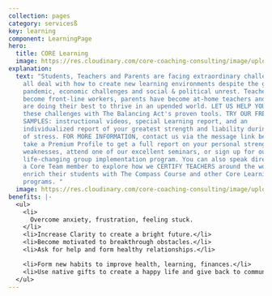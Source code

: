 ```yaml
---
collection: pages
category: servicesß
key: learning
component: LearningPage
hero:
  title: CORE Learning
  image: https://res.cloudinary.com/core-coaching-consulting/image/upload/v1596493058/pexels-pixabay-161154_uftaqi.jpg
explanation:
  text: "Students, Teachers and Parents are facing extraordinary challenges as we
    all deal with how to create new learning environments despite the global
    pandemic, economic challenges and social & political unrest. Teachers have
    become front-line workers, parents have become at-home teachers and students
    are doing their best to thrive in an upended world. LET US HELP YOU to meet
    these challenges with The Balancing Act's proven tools. TRY OUR FREE
    SAMPLES: instructional videos, special Learning report, and an
    individualized report of your greatest strength and liability during times
    of stress. FOR MORE INFORMATION, contact us via the message link below--OR
    take a Premium Profile to get a full report on your personal strengths and
    weaknesses, attend one of our excellent seminars, or sign up for our
    life-changing group implementation program. You can also speak directly with
    a Core Team member to explore how we CERTIFY TEACHERS around the world to
    enrich their students with The Compass Course and other Core Learning
    programs. "
  image: https://res.cloudinary.com/core-coaching-consulting/image/upload/v1600804117/abdelkader-ft-CcZzQcYGYC4-unsplash_jvaahu.jpg
benefits: |-
  <ul>
    <li>
      Overcome anxiety, frustration, feeling stuck.
    </li>
    <li>Increase Clarity to create a bright future.</li>
    <li>Become motivated to breakthrough obstacles.</li>
    <li>Ask for help and form healthy relationships.</li>

    <li>Form new habits to improve health, learning, finances.</li>
    <li>Use native gifts to create a happy life and give back to community.</li>
  </ul>
---
```

